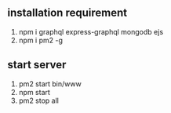 ## installation requirement
1. npm i graphql express-graphql mongodb ejs
2. npm i pm2 -g

## start server
1. pm2 start bin/www
2. npm start
3. pm2 stop all

